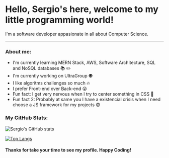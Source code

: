 # Hello, Sergio's here, welcome to my little programming world!

I'm a software developer appasionate in all about Computer Science.

---

### About me:

- I'm currently learning MERN Stack, AWS, Software Architecture, SQL and NoSQL databases :books: :pencil2:
- I'm currently working on UltraGroup 👽
- I like algoritms challenges so much :fire:
- I prefer Front-end over Back-end :stuck_out_tongue_closed_eyes:
- Fun fact: I get very nervous when I try to center something in CSS :grimacing:
- Fun fact 2: Probably at same you I have a existencial crisis when I need choose a JS framework for my projects :fearful:

### My GitHub Stats:
![Sergio's GitHub stats](https://github-readme-stats.vercel.app/api?username=LovelaceCoder&theme=blueberry&show_icons=true)

[![Top Langs](https://github-readme-stats.vercel.app/api/top-langs/?username=LovelaceCoder&layout=compact&theme=blueberry)](https://github.com/LovelaceCoder/github-readme-stats)

#### Thanks for take your time to see my profile. Happy Coding!
